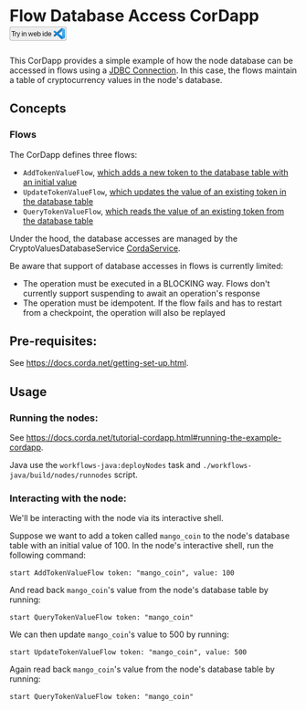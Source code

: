 # Flow Database Access CorDapp [<img src="../../webIDE.png" height=25 />](https://ide.corda.net/?folder=/home/coder/samples-java/Basic/flow-database-access)

This CorDapp provides a simple example of how the node database can be accessed in flows using a [JDBC Connection](https://docs.corda.net/docs/corda-os/api-persistence.html#jdbc-session). In this case, the flows
maintain a table of cryptocurrency values in the node's database.


## Concepts

### Flows

The CorDapp defines three flows:

* `AddTokenValueFlow`, [which adds a new token to the database table with an initial value](./workflows-java/src/main/java/net/corda/samples/flowdb/AddTokenValueFlow.java#L34-L48)
* `UpdateTokenValueFlow`, [which updates the value of an existing token in the database table](./workflows-java/src/main/java/net/corda/samples/flowdb/UpdateTokenValueFlow.java#L34-L42)
* `QueryTokenValueFlow`, [which reads the value of an existing token from the database table](./workflows-java/src/main/java/net/corda/samples/flowdb/QueryTokenValueFlow.java#L32-L40)

Under the hood, the database accesses are managed by the CryptoValuesDatabaseService [CordaService](https://training.corda.net/corda-details/automation/#services).

Be aware that support of database accesses in flows is currently limited:

* The operation must be executed in a BLOCKING way. Flows don't currently support suspending to await an operation's response
* The operation must be idempotent. If the flow fails and has to restart from a checkpoint, the operation will also be replayed


## Pre-requisites:

See https://docs.corda.net/getting-set-up.html.


## Usage

### Running the nodes:

See https://docs.corda.net/tutorial-cordapp.html#running-the-example-cordapp.

Java use the `workflows-java:deployNodes` task and `./workflows-java/build/nodes/runnodes` script.

### Interacting with the node:

We'll be interacting with the node via its interactive shell.

Suppose we want to add a token called `mango_coin` to the node's database table with an initial value of 100. In the
node's interactive shell, run the following command:

    start AddTokenValueFlow token: "mango_coin", value: 100

And read back `mango_coin`'s value from the node's database table by running:

    start QueryTokenValueFlow token: "mango_coin"

We can then update `mango_coin`'s value to 500 by running:

    start UpdateTokenValueFlow token: "mango_coin", value: 500

Again read back `mango_coin`'s value from the node's database table by running:

    start QueryTokenValueFlow token: "mango_coin"
